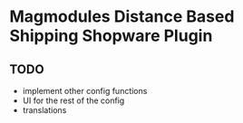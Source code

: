 # Magmodules Distance Based Shipping Shopware Plugin

## TODO
- implement other config functions
- UI for the rest of the config
- translations
